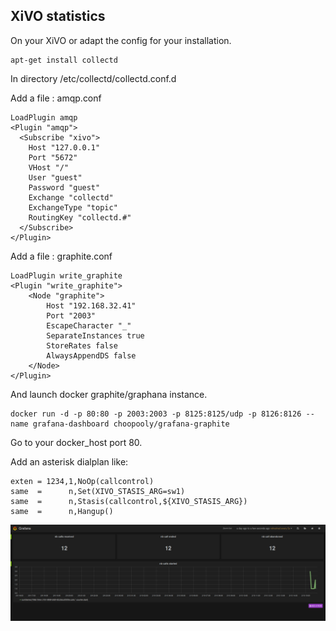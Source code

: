 XiVO statistics
---------------

On your XiVO or adapt the config for your installation.

    apt-get install collectd

In directory /etc/collectd/collectd.conf.d

Add a file : amqp.conf

    LoadPlugin amqp
    <Plugin "amqp">
      <Subscribe "xivo">
        Host "127.0.0.1"
        Port "5672"
        VHost "/"
        User "guest"
        Password "guest"
        Exchange "collectd"
        ExchangeType "topic"
        RoutingKey "collectd.#"
      </Subscribe>
    </Plugin>


Add a file : graphite.conf

    LoadPlugin write_graphite
    <Plugin "write_graphite">
        <Node "graphite">
            Host "192.168.32.41"
            Port "2003"
            EscapeCharacter "_"
            SeparateInstances true
            StoreRates false
            AlwaysAppendDS false
        </Node>
    </Plugin>

And launch docker graphite/graphana instance.

    docker run -d -p 80:80 -p 2003:2003 -p 8125:8125/udp -p 8126:8126 --name grafana-dashboard choopooly/grafana-graphite

Go to your docker_host port 80.


Add an asterisk dialplan like:

    exten = 1234,1,NoOp(callcontrol)
    same  =      n,Set(XIVO_STASIS_ARG=sw1)
    same  =      n,Stasis(callcontrol,${XIVO_STASIS_ARG})
    same  =      n,Hangup()

![screenshot](/img/screen.png?raw=true "Screen")

